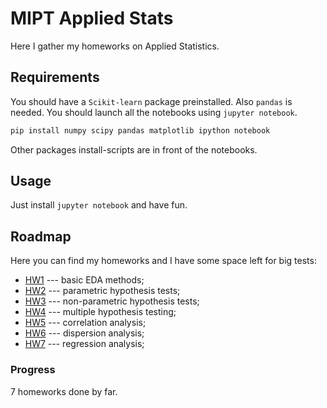# MIPT Applied Stats 
Here I gather my homeworks on Applied Statistics. 

## Requirements

You should have a `Scikit-learn` package preinstalled. Also `pandas` is needed. You should launch all the notebooks using `jupyter notebook`.
```bash
pip install numpy scipy pandas matplotlib ipython notebook
```
Other packages install-scripts are in front of the notebooks. 

## Usage
Just install `jupyter notebook` and have fun.

## Roadmap
Here you can find my homeworks and I have some space left for big tests:
* [HW1](https://github.com/yk4r2/AppliedStats/tree/main/MIPT/homeworks/HW1) --- basic EDA methods;
* [HW2](https://github.com/yk4r2/AppliedStats/tree/main/MIPT/homeworks/HW2) --- parametric hypothesis tests;
* [HW3](https://github.com/yk4r2/AppliedStats/tree/main/MIPT/homeworks/HW3) --- non-parametric hypothesis tests;
* [HW4](https://github.com/yk4r2/AppliedStats/tree/main/MIPT/homeworks/HW4) --- multiple hypothesis testing;
* [HW5](https://github.com/yk4r2/AppliedStats/tree/main/MIPT/homeworks/HW5) --- correlation analysis;
* [HW6](https://github.com/yk4r2/AppliedStats/tree/main/MIPT/homeworks/HW6) --- dispersion analysis;
* [HW7](https://github.com/yk4r2/AppliedStats/tree/main/MIPT/homeworks/HW7) --- regression analysis;


### Progress
7 homeworks done by far.

